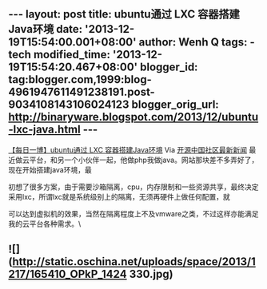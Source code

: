 --- layout: post title: ubuntu通过 LXC 容器搭建Java环境 date:
'2013-12-19T15:54:00.001+08:00' author: Wenh Q tags: - tech
modified\_time: '2013-12-19T15:54:20.467+08:00' blogger\_id:
tag:blogger.com,1999:blog-4961947611491238191.post-9034108143106024123
blogger\_orig\_url:
http://binaryware.blogspot.com/2013/12/ubuntu-lxc-java.html ---
  ------------------------------------------------------------------------
  [【每日一博】ubuntu通过 LXC
  容器搭建Java环境](http://my.oschina.net/voyage1314/blog/185342)
  Via [开源中国社区最新新闻](http://www.oschina.net/?from=rss)
  最近做云平台，和另一个小伙伴一起，他做php我做java。网站那块差不多弄好了，现在开始搭建java环境，最

  初想了很多方案，由于需要沙箱隔离，cpu，内存限制和一些资源共享，最终决定采用lxc，所谓lxc就是系统级别上的隔离，无须再硬件上做任何配置，就

  可以达到虚拟机的效果，当然在隔离程度上不及vmware之类，不过这样亦能满足我的云平台各种需求。\

  **![](http://static.oschina.net/uploads/space/2013/1217/165410_OPkP_1424
  330.jpg)**
  ------------------------------------------------------------------------


